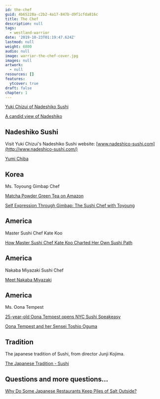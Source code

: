 ```yaml
---
id: the-chef
guid: 4b65228a-c2b2-4a17-847b-d9f1cfda816c
title: The Chef
description: null
tags:
  - westland-warrior
date: '2019-10-23T01:19:47.624Z'
lastmod: null
weight: 6800
audio: null
image: warrior-the-chef-cover.jpg
images: null
artwork:
  - null
resources: []
features:
  ytcover: true
draft: false
chapter: 1
---
```


[Yuki Chizui of Nadeshiko Sushi](https://www.youtube.com/watch?v=PAQEOYYhp78 "Play Video")

[A candid view of Nadeshiko](https://www.youtube.com/watch?v=nXfyJzMOwgw "Play Video")

## Nadeshiko Sushi

Visit Yuki Chizui's Nadeshiko Sushi website: [www.nadeshico-sushi.com](http://www.nadeshico-sushi.com/)

[Yumi Chiba](https://www.youtube.com/watch?v=dH2m2HZpHQM "Play Video")

## Korea

Ms. Toyoung Gimbap Chef

[Matcha Powder Green Tea on Amazon](https://www.amazon.com/matcha-powder/s?k=matcha+powder\&s=price-desc-rank\&qid=1578713886\&ref=sr_st_price-desc-rank)

[Self Expression Through Gimbap: The Sushi Chef with Toyoung](https://www.youtube.com/watch?v=HLfJlK4xPYo "Play Video")

## America

Master Sushi Chef Kate Koo

[How Master Sushi Chef Kate Koo Charted Her Own Sushi Path](https://www.youtube.com/watch?v=IX3RLvS_J8o "Play Video")

## America

Nakaba Miyazaki Sushi Chef

[Meet Nakaba Miyazaki](https://www.youtube.com/watch?v=C-HX9Y1X61Q "Play Video")

## America

Ms. Oona Tempest

[25-year-old Oona Tempest opens NYC Sushi Speakeasy](https://www.youtube.com/watch?v=qGT0qvLh3to "Play Video")

[Oona Tempest and her Sensei Toshio Oguma](https://www.youtube.com/watch?v=QZZZ5wxUf3U "Play Video")

## Tradition

The japanese tradition of Sushi, from director Junji Kojima.

[The Japanese Tradition - Sushi](https://www.youtube.com/watch?v=3nQ6c7WIudE "Play Video")

## Questions and more questions...

[Why Do Some Japanese Restaurants Keep Piles of Salt Outside?](https://realsalt.com/why-do-some-japanese-restaurants-keep-piles-of-salt-outside/)
